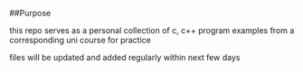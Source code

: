 ##Purpose

this repo serves as a personal collection of c, c++ program examples from a corresponding uni course for practice

files will be updated and added regularly within next few days
